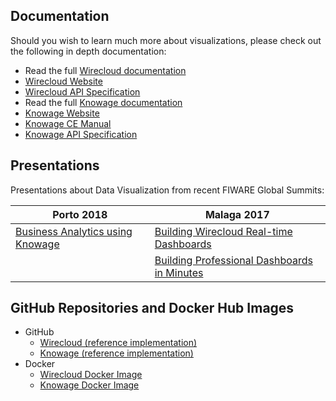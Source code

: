
## Documentation

Should you wish to learn much more about visualizations, please check out the following in depth documentation:

  - Read the full [Wirecloud documentation](http://wirecloud.readthedocs.org/en/latest/)
  - [Wirecloud Website](https://conwet.fi.upm.es/wirecloud/)
  - [Wirecloud API Specification](http://docs.fiwareapplicationmashup.apiary.io)
  - Read the full [Knowage documentation](https://knowage.readthedocs.io/en/latest/)
  - [Knowage Website](https://www.knowage-suite.com/)
  - [Knowage CE Manual](http://download.forge.ow2.org/knowage/Knowage_6.x_CE_Manual.pdf)
  - [Knowage API Specification](https://knowage.docs.apiary.io/)


## Presentations

Presentations about Data Visualization from recent FIWARE Global Summits:

| Porto 2018 | Malaga 2017 |
|------------|-------------|
|[Business Analytics using Knowage](https://www.slideshare.net/FI-WARE/fiware-global-summit-business-intelligence-using-knowage-97030885)|[Building Wirecloud Real-time Dashboards](https://www.slideshare.net/FI-WARE/fiware-tech-summit-miguel-jimenez-building-realtime-dashboards-to-monitor-context)|
||[Building Professional Dashboards in Minutes](https://www.slideshare.net/FI-WARE/fiware-tech-summit-professional-dashboards-for-dummies)|



## GitHub Repositories and Docker Hub Images

* GitHub
    * [Wirecloud (reference implementation)](https://github.com/Fiware/apps.Wirecloud)
    * [Knowage (reference implementation)](https://github.com/KnowageLabs/Knowage-Server)
* Docker
    * [Wirecloud Docker Image](https://hub.docker.com/r/fiware/wirecloud/)
    * [Knowage Docker Image](https://hub.docker.com/r/fiware/knowage-server-docker/)

